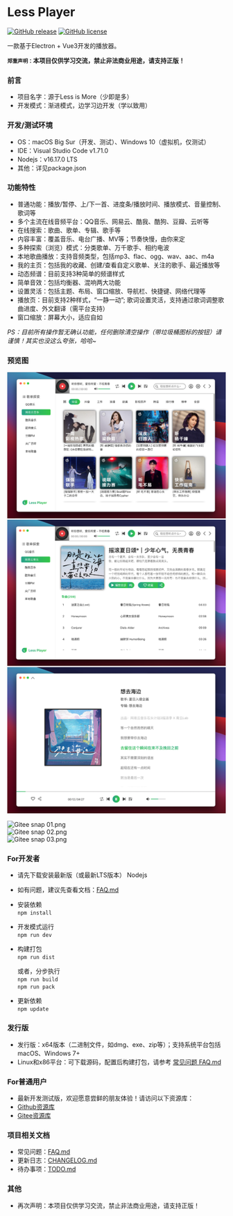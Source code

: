 # Less Player  
  
[![GitHub release](https://img.shields.io/github/release/GeekLee2012/Less-Player-Desktop)](https://github.com/GeekLee2012/Less-Player-Desktop/releases)
[![GitHub license](https://img.shields.io/github/license/GeekLee2012/Less-Player-Desktop)](https://github.com/GeekLee2012/Less-Player-Desktop/blob/main/LICENSE)  

<!--![GitHub Releases Download](https://img.shields.io/github/downloads/GeekLee2012/Less-Player-Desktop/total)
[![Percentage of issues still open](http://isitmaintained.com/badge/open/GeekLee2012/Less-Player-Desktop.svg)](http://isitmaintained.com/project/GeekLee2012/Less-Player-Desktop "Percentage of issues still open")
-->

一款基于Electron + Vue3开发的播放器。

<b>`郑重声明：`本项目仅供学习交流，禁止非法商业用途，请支持正版！</b>   
  
### 前言  
* 项目名字：源于Less is More（少即是多）
* 开发模式：渐进模式，边学习边开发（学以致用）  
  
### 开发/测试环境
* OS：macOS Big Sur（开发、测试）、Windows 10（虚拟机，仅测试）  
* IDE：Visual Studio Code v1.71.0  
* Nodejs：v16.17.0 LTS  
* 其他：详见package.json  
  
### 功能特性
* 普通功能：播放/暂停、上/下一首、进度条/播放时间、播放模式、音量控制、歌词等   
* 多个主流在线音频平台：QQ音乐、网易云、酷我、酷狗、豆瓣、云听等  
* 在线搜索：歌曲、歌单、专辑、歌手等  
* 内容丰富：覆盖音乐、电台广播、MV等；节奏快慢，由你来定  
* 多种探索（浏览）模式：分类歌单、万千歌手、相约电波  
* 本地歌曲播放：支持音频类型，包括mp3、flac、ogg、wav、aac、m4a  
* 我的主页：包括我的收藏、创建/查看自定义歌单、关注的歌手、最近播放等  
* 动态频谱：目前支持3种简单的频谱样式  
* 简单音效：包括均衡器、混响两大功能  
* 设置灵活：包括主题、布局、窗口缩放、导航栏、快捷键、网络代理等  
* 播放页：目前支持2种样式，“一静一动”; 歌词设置灵活，支持通过歌词调整歌曲进度、外文翻译（需平台支持） 
* 窗口缩放：屏幕大小，适应自如  
  
*PS：目前所有操作暂无确认功能，任何删除清空操作（带垃圾桶图标的按钮）请谨慎！其实也没这么夸张，哈哈~*  
  
### 预览图  
![Github snap 11.png](https://github.com/GeekLee2012/Less-Player/blob/main/snapshot/snap%2011.png)  
![Github snap 12.png](https://github.com/GeekLee2012/Less-Player/blob/main/snapshot/snap%2012.png)  
![Github snap 13.png](https://github.com/GeekLee2012/Less-Player/blob/main/snapshot/snap%2013.png)  
  
![Gitee snap 01.png](https://gitee.com/rive08/resources/raw/master/less-player-desktop/temp/snap%2001.png)  
![Gitee snap 02.png](https://gitee.com/rive08/resources/raw/master/less-player-desktop/temp/snap%2002.png)  
![Gitee snap 03.png](https://gitee.com/rive08/resources/raw/master/less-player-desktop/temp/snap%2003.png)  
   
### For开发者  
* 请先下载安装最新版（或最新LTS版本） Nodejs  

* 如有问题，建议先查看文档：[FAQ.md](FAQ.md) 
  
* 安装依赖  
  `npm install`
  
* 开发模式运行  
  `npm run dev`
  
* 构建打包  
  `npm run dist`  
      
  或者，分步执行  
  `npm run build`  
  `npm run pack`  
  
* 更新依赖  
  `npm update`
  
### 发行版  
* 发行版：x64版本（二进制文件，如dmg、exe、zip等）；支持系统平台包括macOS、Windows 7+  
* Linux和x86平台：可下载源码，配置后构建打包，请参考 [常见问题 FAQ.md](FAQ.md)

### For普通用户
* 最新开发测试版，欢迎愿意尝鲜的朋友体验！请访问以下资源库：
* [Github资源库](https://github.com/GeekLee2012/Resources/releases/)  
* [Gitee资源库](https://gitee.com/rive08/resources/releases/)  

### 项目相关文档
* 常见问题：[FAQ.md](FAQ.md)  
* 更新日志：[CHANGELOG.md](CHANGELOG.md) 
* 待办事项：[TODO.md](TODO.md)  
  
### 其他  
* 再次声明：本项目仅供学习交流，禁止非法商业用途，请支持正版！ 